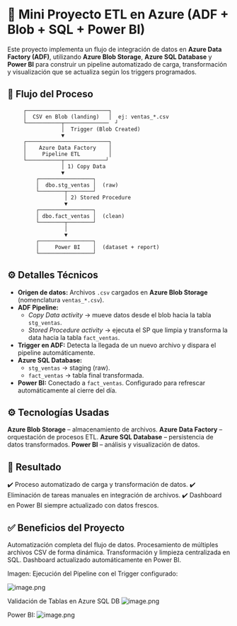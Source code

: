 # 🚀 Mini Proyecto ETL en Azure (ADF + Blob + SQL + Power BI)

Este proyecto implementa un flujo de integración de datos en **Azure Data Factory (ADF)**, utilizando **Azure Blob Storage**, **Azure SQL Database** y **Power BI** para construir un pipeline automatizado de carga, transformación y visualización que se actualiza según los triggers programados.
## 📂 Flujo del Proceso    
         ┌──────────────────────────┐
         │  CSV en Blob (landing)   │  ej: ventas_*.csv
         └───────────┬──────────────  ┘
                     │  Trigger (Blob Created)
                     ▼
         ┌──────────────────────────┐
         │    Azure Data Factory    │
         │     Pipeline ETL         │
         └───────────┬─────────────┘
                     │ 1) Copy Data
                     ▼
             ┌─────────────────┐
             │  dbo.stg_ventas │  (raw)
             └────────┬────────┘
                      │ 2) Stored Procedure
                      ▼
             ┌─────────────────┐
             │ dbo.fact_ventas │  (clean)
             └────────┬────────┘
                      │
                      ▼
             ┌─────────────────┐
             │     Power BI    │  (dataset + report)
             └─────────────────┘

        
## ⚙️ Detalles Técnicos

- **Origen de datos:** Archivos `.csv` cargados en **Azure Blob Storage** (nomenclatura `ventas_*.csv`).
- **ADF Pipeline:** 
  - *Copy Data activity* → mueve datos desde el blob hacia la tabla `stg_ventas`.
  - *Stored Procedure activity* → ejecuta el SP que limpia y transforma la data hacia la tabla `fact_ventas`.
- **Trigger en ADF:** Detecta la llegada de un nuevo archivo y dispara el pipeline automáticamente.
- **Azure SQL Database:** 
  - `stg_ventas` → staging (raw).
  - `fact_ventas` → tabla final transformada.
- **Power BI:** Conectado a `fact_ventas`. Configurado para refrescar automáticamente al cierre del día.

## ⚙️ Tecnologías Usadas
**Azure Blob Storage** – almacenamiento de archivos.
**Azure Data Factory** – orquestación de procesos ETL.
**Azure SQL Database** – persistencia de datos transformados.
**Power BI** – análisis y visualización de datos.

## 🚀 Resultado
✔️ Proceso automatizado de carga y transformación de datos.
✔️ Eliminación de tareas manuales en integración de archivos.
✔️ Dashboard en Power BI siempre actualizado con datos frescos.

## ✅ Beneficios del Proyecto
Automatización completa del flujo de datos.
Procesamiento de múltiples archivos CSV de forma dinámica.
Transformación y limpieza centralizada en SQL.
Dashboard actualizado automáticamente en Power BI.

Imagen:
Ejecución del Pipeline con el Trigger configurado: 

![image.png](attachment:f68ed757-9cc2-4ec3-aa3e-0380ec7ce020:image.png)

Validación de Tablas en Azure SQL DB
![image.png](attachment:6445f871-78d6-4b8d-9f9a-afc40351a19b:image.png)

Power BI:
![image.png](attachment:17db85f7-2fa2-478c-b35f-9eff084cafd0:image.png)
